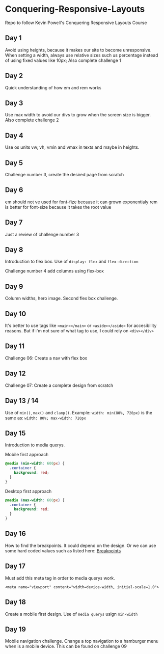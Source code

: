 # Conquering-Responsive-Layouts

Repo to follow Kevin Powell's Conquering Responsive Layouts Course

## Day 1

Avoid using heights, because it makes our site to become unresponsive.
When setting a width, always use relative sizes such us percentage instead of using fixed values like 10px;
Also complete challenge 1

## Day 2

Quick understanding of how em and rem works

## Day 3

Use max width to avoid our divs to grow when the screen size is bigger.
Also complete challenge 2

## Day 4

Use os units vw, vh, vmin and vmax in texts and maybe in heights.

## Day 5

Challenge number 3, create the desired page from scratch

## Day 6

em should not ve used for font-fize because it can grown exponentialy
rem is better for font-size because it takes the root value

## Day 7

Just a review of challenge number 3

## Day 8

Introduction to flex box.
Use of `display: flex` and `flex-direction`

Challenge number 4 add columns using flex-box

## Day 9

Column widths, hero image.
Second flex box challenge.

## Day 10

It's better to use tags like `<main></main>` or `<aside></aside>` for accesibility reasons.
But if i'm not sure of what tag to use, I could rely on `<div></div>`

## Day 11

Challenge 06: Create a nav with flex box

## Day 12

Challenge 07: Create a complete design from scratch

## Day 13 / 14

Use of `min()`, `max()` and `clamp()`.
Example: `width: min(80%, 720px)` is the same as: `width: 80%; max-width: 720px`

## Day 15

Introduction to media querys.

Mobile first approach

```css
@media (min-width: 600px) {
  .container {
    background: red;
  }
}
```

Desktop first approach

```css
@media (max-width: 600px) {
  .container {
    background: red;
  }
}
```

## Day 16

How to find the breakpoints.
It could depend on the design. Or we can use some hard coded values such as listed here:
[Breakpoints](https://www.freecodecamp.org/news/the-100-correct-way-to-do-css-breakpoints-88d6a5ba1862/)

## Day 17

Must add this meta tag in order to media querys work.

`<meta name="viewport" content="width=device-width, initial-scale=1.0">`

## Day 18

Create a mobile first design.
Use of `media querys` usign `min-width`

## Day 19

Mobile navigation challenge.
Change a top navigation to a hamburger menu when is a mobile device.
This can be found on challenge 09
